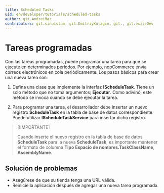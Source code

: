 ```yaml
---
title: Scheduled Tasks
uid: en/developer/tutorials/scheduled-tasks
author: git.AndreiMaz
contributors: git.sinaislam, git.DmitriyKulagin, git., git.exileDev
---
```


# Tareas programadas

Con las tareas programadas, puede programar una tarea para que se ejecute en determinados períodos. Por ejemplo, nopCommerce envía correos electrónicos en cola periódicamente. Los pasos básicos para crear una nueva tarea son:

1. Defina una clase que implemente la interfaz **IScheduleTask**. Tiene un solo método que no toma argumentos; **Ejecutar**. Como adivinó, este método se invoca cuando se debe ejecutar la tarea.

1. Para programar una tarea, el desarrollador debe insertar un nuevo registro **ScheduleTask** en la tabla de base de datos correspondiente. Puede utilizar **IScheduleTaskService** para insertar dicho registro.

> [!IMPORTANTE]
>
> Cuando inserte el nuevo registro en la tabla de base de datos **ScheduleTask** para la nueva **ScheduleTask**, es importante mantener el formato de columna **Tipo**  **Espacio de nombres.TaskClassName, AssemblyName**.

## Solución de problemas

- Asegúrese de que su tienda tenga una URL válida.
- Reinicie la aplicación después de agregar una nueva tarea programada.
